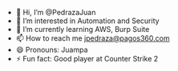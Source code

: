 - 👋 Hi, I’m @PedrazaJuan
- 👀 I’m interested in Automation and Security
- 🌱 I’m currently learning AWS, Burp Suite
- 📫 How to reach me jpedraza@pagos360.com
- 😄 Pronouns: Juampa
- ⚡ Fun fact: Good player at Counter Strike 2

<!---
PedrazaJuan/PedrazaJuan is a ✨ special ✨ repository because its `README.md` (this file) appears on your GitHub profile.
You can click the Preview link to take a look at your changes.
--->
